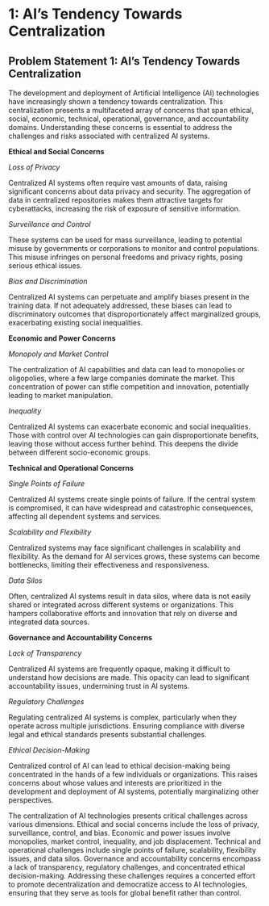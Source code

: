 # 1: AI’s Tendency Towards Centralization

## Problem Statement 1: AI’s Tendency Towards Centralization <a href="#id-2et92p0" id="id-2et92p0"></a>

The development and deployment of Artificial Intelligence (AI) technologies have increasingly shown a tendency towards centralization. This centralization presents a multifaceted array of concerns that span ethical, social, economic, technical, operational, governance, and accountability domains. Understanding these concerns is essential to address the challenges and risks associated with centralized AI systems.

**Ethical and Social Concerns**

_Loss of Privacy_

Centralized AI systems often require vast amounts of data, raising significant concerns about data privacy and security. The aggregation of data in centralized repositories makes them attractive targets for cyberattacks, increasing the risk of exposure of sensitive information.

_Surveillance and Control_

These systems can be used for mass surveillance, leading to potential misuse by governments or corporations to monitor and control populations. This misuse infringes on personal freedoms and privacy rights, posing serious ethical issues.

_Bias and Discrimination_

Centralized AI systems can perpetuate and amplify biases present in the training data. If not adequately addressed, these biases can lead to discriminatory outcomes that disproportionately affect marginalized groups, exacerbating existing social inequalities.

**Economic and Power Concerns**

_Monopoly and Market Control_

The centralization of AI capabilities and data can lead to monopolies or oligopolies, where a few large companies dominate the market. This concentration of power can stifle competition and innovation, potentially leading to market manipulation.

_Inequality_

Centralized AI systems can exacerbate economic and social inequalities. Those with control over AI technologies can gain disproportionate benefits, leaving those without access further behind. This deepens the divide between different socio-economic groups.

**Technical and Operational Concerns**

_Single Points of Failure_

Centralized AI systems create single points of failure. If the central system is compromised, it can have widespread and catastrophic consequences, affecting all dependent systems and services.

_Scalability and Flexibility_

Centralized systems may face significant challenges in scalability and flexibility. As the demand for AI services grows, these systems can become bottlenecks, limiting their effectiveness and responsiveness.

_Data Silos_

Often, centralized AI systems result in data silos, where data is not easily shared or integrated across different systems or organizations. This hampers collaborative efforts and innovation that rely on diverse and integrated data sources.

**Governance and Accountability Concerns**

_Lack of Transparency_

Centralized AI systems are frequently opaque, making it difficult to understand how decisions are made. This opacity can lead to significant accountability issues, undermining trust in AI systems.

_Regulatory Challenges_

Regulating centralized AI systems is complex, particularly when they operate across multiple jurisdictions. Ensuring compliance with diverse legal and ethical standards presents substantial challenges.

_Ethical Decision-Making_

Centralized control of AI can lead to ethical decision-making being concentrated in the hands of a few individuals or organizations. This raises concerns about whose values and interests are prioritized in the development and deployment of AI systems, potentially marginalizing other perspectives.



The centralization of AI technologies presents critical challenges across various dimensions. Ethical and social concerns include the loss of privacy, surveillance, control, and bias. Economic and power issues involve monopolies, market control, inequality, and job displacement. Technical and operational challenges include single points of failure, scalability, flexibility issues, and data silos. Governance and accountability concerns encompass a lack of transparency, regulatory challenges, and concentrated ethical decision-making. Addressing these challenges requires a concerted effort to promote decentralization and democratize access to AI technologies, ensuring that they serve as tools for global benefit rather than control.

&#x20;
